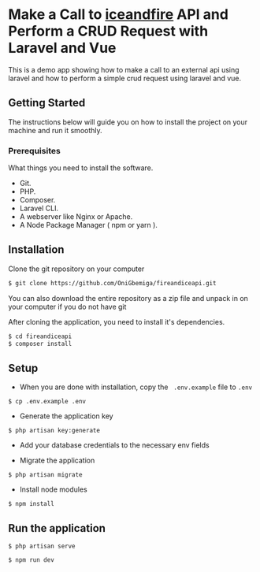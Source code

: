 # Make a Call to [iceandfire](https://anapioficeandfire.com/) API and Perform a CRUD Request with Laravel and Vue 

This is a demo app showing how to make a call to an external api using laravel and how to perform a simple crud request using laravel and vue.

## Getting Started
The instructions below will guide you on how to install the project on your machine and run it smoothly.

### Prerequisites
What things you need to install the software.
- Git.
- PHP.
- Composer.
- Laravel CLI.
- A webserver like Nginx or Apache.
- A Node Package Manager ( npm or yarn ).

## Installation

Clone the git repository on your computer

```bash
$ git clone https://github.com/OniGbemiga/fireandiceapi.git
```
You can also download the entire repository as a zip file and unpack in on your computer if you do not have git

After cloning the application, you need to install it's dependencies.

```bash
$ cd fireandiceapi
$ composer install
```

## Setup

- When you are done with installation, copy the ``` .env.example``` file to ```.env```

``` $ cp .env.example .env ```

- Generate the application key

``` $ php artisan key:generate ```

- Add your database credentials to the necessary env fields

- Migrate the application

````$ php artisan migrate````

- Install node modules

```$ npm install```

## Run the application
```$ php artisan serve ```

```$ npm run dev ```